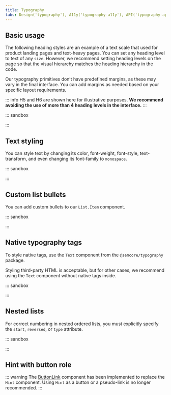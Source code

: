```yaml
---
title: Typography
tabs: Design('typography'), A11y('typography-a11y'), API('typography-api'), Example('typography-code'), Changelog('typography-changelog')
---
```


## Basic usage

The following heading styles are an example of a text scale that used for product landing pages and text-heavy pages. You can set any heading level to text of any `size`. However, we recommend setting heading levels on the page so that the visual hierarchy matches the heading hierarchy in the code.

Our typography primitives don’t have predefined margins, as these may vary in the final interface. You can add margins as needed based on your specific layout requirements.

::: info
H5 and H6 are shown here for illustrative purposes. **We recommend avoiding the use of more than 4 heading levels in the interface.**
:::

::: sandbox

<script lang="tsx">
  export Demo from 'stories/components/typography/docs/examples/basic-usage.tsx';
</script>

:::

## Text styling

You can style text by changing its color, font-weight, font-style, text-transform, and even changing its font-family to `monospace`.

::: sandbox

<script lang="tsx">
  export Demo from 'stories/components/typography/docs/examples/text-styles.tsx';
</script>

:::

## Custom list bullets

You can add custom bullets to our `List.Item` component.

::: sandbox

<script lang="tsx">
  export Demo from 'stories/components/typography/docs/examples/list-with-custom-bullets.tsx';
</script>

:::

<!-- ## Custom list content render

::: sandbox

<script lang="tsx">
  export Demo from './examples/list-with-custom-content.tsx';
</script>

::: -->

## Native typography tags

To style native tags, use the `Text` component from the `@semcore/typography` package.

Styling third-party HTML is acceptable, but for other cases, we recommend using the `Text` component without native tags inside.

::: sandbox

<script lang="tsx">
  export Demo from 'stories/components/typography/docs/examples/native-typography-tags.tsx';
</script>

:::

## Nested lists

For correct numbering in nested ordered lists, you must explicitly specify the `start`, `reversed`, or `type` attribute.

::: sandbox

<script lang="tsx">
  export Demo from 'stories/components/typography/docs/examples/formattext-nested-lists.tsx';
</script>

:::

## Hint with button role

::: warning
The [ButtonLink](../../components/button/button-code#button-looking-like-link) component has been implemented to replace the `Hint` component. Using `Hint` as a button or a pseudo-link is no longer recommended.
:::

